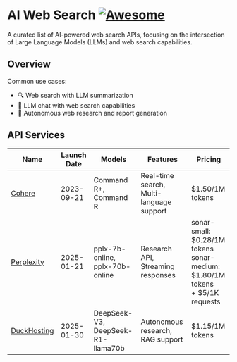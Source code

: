 # AI Web Search [![Awesome](https://awesome.re/badge-flat2.svg)](https://github.com/topics/awesome)

A curated list of AI-powered web search APIs, focusing on the intersection of Large Language Models (LLMs) and web search capabilities.

## Overview

Common use cases:
- 🔍 Web search with LLM summarization
- 💬 LLM chat with web search capabilities
- 🤖 Autonomous web research and report generation

## API Services

| Name | Launch Date | Models | Features | Pricing |
|------|-------------|---------|----------|---------|
| [Cohere](https://cohere.com/) | 2023-09-21 | Command R+, Command R | Real-time search, Multi-language support | $1.50/1M tokens |
| [Perplexity](https://docs.perplexity.ai/home) | 2025-01-21 | pplx-7b-online, pplx-70b-online | Research API, Streaming responses | sonar-small: $0.28/1M tokens<br>sonar-medium: $1.80/1M tokens<br>+ $5/1K requests |
| [DuckHosting](https://duckhosting.lol) | 2025-01-30 | DeepSeek-V3, DeepSeek-R1-llama70b | Autonomous research, RAG support | $1.15/1M tokens |

